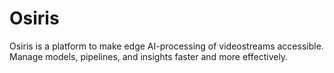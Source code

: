 # Osiris

Osiris is a platform to make edge AI-processing of videostreams accessible. Manage models, pipelines, and insights faster and more effectively.